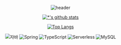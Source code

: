 <!--<image src='image/불꽃.gif' width =200 height=200/>-->
<!--[![*'s github stats](https://github-readme-stats.vercel.app/api?username=JizeroK)](https://github.com/KimJiiYeong)-->

<div align="center">
  
![header](https://capsule-render.vercel.app/api?type=rounded&color=gradient&text=%20Welcome!%20&&animation=blink)
  
[![*'s github stats](https://github-readme-stats.vercel.app/api?username=JizeroK&show_icons=true&theme=radical)](https://github.com/JizeroK)

[![Top Langs](https://github-readme-stats.vercel.app/api/top-langs/?username=JizeroK)](https://github.com/JizeroK/github-readme-stats)
  

![자바](https://img.shields.io/badge/-자바-007396?style=for-the-badge&logo=Java&logoColor=ffffff)
![Spring](https://img.shields.io/badge/-Spring-6DB33F?style=flat&logo=Spring&logoColor=white)
![TypeScript](https://img.shields.io/badge/-TypeScript-3178C6?style=flat-square&logo=TypeScript&logoColor=white)
![Serverless](https://img.shields.io/badge/-Serverless-FD5750?style=flat-square&logo=Serverless&logoColor=magenta)
![MySQL](https://img.shields.io/badge/-MySQL-1F305F?style=flat-square&logo=mariadb&logoColor=white)
  
</div>


<!--
[네이버 가자] http://www.naver.com

```
print("파이썬 출력!!")
```

:smirk:
:joy:
:rage:

* 1번
* 2번

# Hi there 👋
## Hi there 👋
### Hi there 👋
#### Hi there 👋
##### Hi there 👋
---
**볼드**<br>
*이탤릭*<br>
~~스트라이크~~<br>

-->
